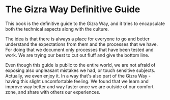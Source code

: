 # The Gizra Way Definitive Guide

This book is the definitive guide to the Gizra Way, and it tries to encapsulate both the technical
aspects along with the culture.

The idea is that there is always a place for everyone to go and better understand the expectations from them and the processes that we have. For doing that we document only processes that have been tested and work. We are trying our best to cut out fluff and give the bottom line.

Even though this guide is public to the entire world, we are not afraid of exposing also unpleasant mistakes we had, or touch sensitive subjects. Actually, we even enjoy it. In a way that's also part of the Gizra Way - having this slight uncomfortable feeling. We found that we learn and improve way better and way faster once we are outside of our comfort zone, and share with others our experiences.
